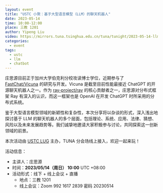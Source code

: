 ```yaml
---
layout: event
title: "USTC 小聚：基于大型语言模型（LLM）的聊天机器人"
date: 2023-05-14
time: 10:00-12:00
place: 三教 1201
author: Yipeng Liu
video: https://mirrors.tuna.tsinghua.edu.cn/tuna/tunight/2023-05-14-llm-chatbot/video.mp4
categories:
  - event
tags:
  - ustc
  - llm
  - chatbot
---
```


庄思源目前正于加州大学伯克利分校攻读博士学位，近期参与了 [FastChat/Vicuna](https://github.com/lm-sys/FastChat) 的研究与开发。Vicuna 是截至目前性能最接近 ChatGPT 的开源聊天机器人之一。作为 [ray-project/ray](https://github.com/ray-project/ray) 的核心贡献者之一，庄思源对分布式框架 Ray 有深入的认识，而这一框架也是 OpenAI 在开发 ChatGPT 时所采用的分布式系统。

鉴于大型语言模型领域的新颖性和复杂性，本次分享将以杂谈的形式，深入浅出地探讨基于 LLM 的聊天机器人的多个层面，包括理论、系统、应用、法律、猜想、风险以及未来发展趋势等。我们诚挚地邀请大家积极参与讨论，共同探索这一创新领域的前景。

本次活动由 [USTC LUG](https://lug.ustc.edu.cn) 主办，TUNA 分会场线上接入，欢迎一起来玩！

活动信息：

* 主讲人：庄思源
* 时间：**2023/05/14（周日） 10:00** UTC +08:00
* 活动形式：线下 + 线上会议 + 直播
  * 地点：三教 1201
  * 线上会议：Zoom 992 1617 2839 密码 20230514
